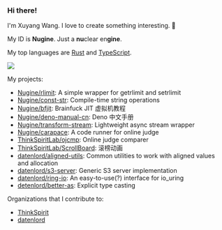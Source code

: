 ### Hi there!

I'm Xuyang Wang. I love to create something interesting. 👋

My ID is **Nugine**. Just a **nu**clear en**gine**. 

My top languages are [Rust](https://www.rust-lang.org/) and [TypeScript](https://www.typescriptlang.org/).

<a href="https://github.com/anuraghazra/github-readme-stats"><img src="https://github-readme-stats.vercel.app/api?username=Nugine&show_icons=true"/></a>

My projects:

+ [Nugine/rlimit](https://github.com/Nugine/rlimit/): A simple wrapper for getrlimit and setrlimit
+ [Nugine/const-str](https://github.com/Nugine/const-str): Compile-time string operations
+ [Nugine/bfjit](https://github.com/Nugine/bfjit): Brainfuck JIT 虚拟机教程
+ [Nugine/deno-manual-cn](https://github.com/Nugine/deno-manual-cn): Deno 中文手册
+ [Nugine/transform-stream](https://github.com/Nugine/transform-stream): Lightweight async stream wrapper
+ [Nugine/carapace](https://github.com/Nugine/carapace): A code runner for online judge
+ [ThinkSpiritLab/ojcmp](https://github.com/ThinkSpiritLab/ojcmp): Online judge comparer
+ [ThinkSpiritLab/ScrollBoard](https://github.com/ThinkSpiritLab/ScrollBoard): 滚榜动画
+ [datenlord/aligned-utils](https://github.com/datenlord/aligned-utils): Common utilities to work with aligned values and allocation
+ [datenlord/s3-server](https://github.com/datenlord/s3-server): Generic S3 server implementation
+ [datenlord/ring-io](https://github.com/datenlord/ring-io): An easy-to-use(?) interface for io_uring
+ [detenlord/better-as](https://github.com/datenlord/better-as): Explicit type casting

Organizations that I contribute to:

+ [ThinkSpirit](https://github.com/ThinkSpiritLab)
+ [datenlord](https://github.com/datenlord)
